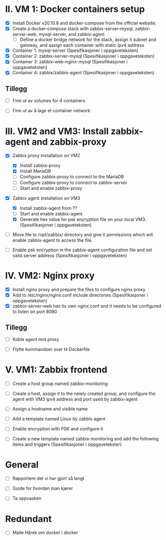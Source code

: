 # II. VM 1: Docker containers setup
- [x] Install Docker v20.10.8 and docker-compose from the official website. 
- [x] Create a docker-compose stack with zabbix-server-mysql, zabbix-server-web, mysql-server, and zabbix-agent
  - [ ] Define a docker bridge network for the stack, assign it subnet and gateway, and assign each container with static ipv4 address
- [x] Container 1: mysql-server (Spesifikasjoner i oppgaveteksten)
- [x] Container 2: zabbix-server-mysql (Spesifikasjoner i oppgaveteksten)
- [x] Container 3: zabbix-web-nginx-mysql (Spesifikasjoner i oppgaveteksten)
- [x] Container 4: zabbix/zabbix-agent (Spesifikasjoner i oppgaveteksten)

## Tillegg
- [ ] Finn ut av volumes for 4 containers 
- [ ] Finn ut av å lage et container network


# III. VM2 and VM3: Install zabbix-agent and zabbix-proxy 
- [x] Zabbix proxy installation on VM2
  - [x] Install zabbix-proxy 
  - [x] Install MariaDB
  - [ ] Configure zabbix-proxy to connect to the MariaDB
  - [ ] Configure zabbix-proxy to connect to zabbix-server
  - [ ] Start and enable zabbix-proxy
- [x] Zabbix agent installation on VM3
  - [x] Install zabbix-agent from ??
  - [ ] Start and enable zabbix-agent
  - [x] Generate hex value for psk encryption file on your local VM3. (Spesifikasjoner i oppgaveteksten)
 - [ ] Move file to /opt/zabbix/ directory and give it permissions which will enable zabbix-agent to access the file. 
 - [ ] Enable psk encryption in the zabbix-agent configuration file and set valid server address (Spesifikasjoner i oppgaveteksten) 


# IV. VM2: Nginx proxy  
- [x] Install nginx proxy and prepare the files to configure nginx proxy
- [x] Add to /etc/nginx/nginx.conf include directories (Spesifikasjoner i oppgaveteksten)
- [x] zabbix-server-web has its own nginx.conf and it needs to be configured to listen on port 8080

## Tillegg
- [ ] Koble agent mot proxy
- [ ] Flytte kommandoer over til Dockerfile


# V. VM1: Zabbix frontend
- [ ] Create a host group named zabbix-monitoring
- [ ] Create a host, assign it to the newly created group, and configure the agent with VM3 ipv4 address and port used by zabbix-agent
- [ ] Assign a hostname and visible name
- [ ] Add a template named Linux by zabbix agent
- [ ] Enable encryption with PSK and configure it
- [ ] Create a new template named zabbix-monitoring and add the following items and triggers (Spesifikasjoner i oppgavetekster)


# General
- [ ] Rapportere det vi har gjort så langt
- [ ] Guide for hvordan man kjører
- [ ] Ta oppvasken


# Redundant
- [ ] Maile Hårek om docker i docker